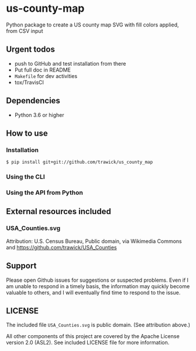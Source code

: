 # us-county-map

Python package to create a US county map SVG with fill colors applied, from CSV input

## Urgent todos

* push to GitHub and test installation from there
* Put full doc in README
* `Makefile` for dev activities
* tox/TravisCI

## Dependencies

* Python 3.6 or higher

## How to use

### Installation

```shell
$ pip install git+git://github.com/trawick/us_county_map
```

### Using the CLI

### Using the API from Python

## External resources included

### USA_Counties.svg

Attribution: U.S. Census Bureau, Public domain, via Wikimedia Commons and https://github.com/trawick/USA_Counties

## Support

Please open Github issues for suggestions or suspected problems.  Even if I am
unable to respond in a timely basis, the information may quickly become valuable
to others, and I will eventually find time to respond to the issue.

## LICENSE

The included file `USA_Counties.svg` is public domain.  (See attribution above.)

All other components of this project are covered by the Apache License version 2.0 (ASL2).
See included LICENSE file for more information.
